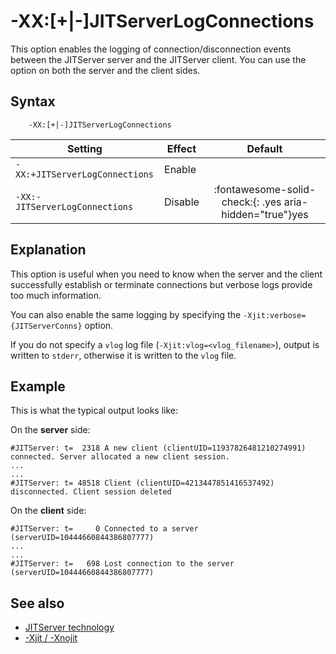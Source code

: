 <!--
* Copyright (c) 2017, 2023 IBM Corp. and others
*
* This program and the accompanying materials are made
* available under the terms of the Eclipse Public License 2.0
* which accompanies this distribution and is available at
* https://www.eclipse.org/legal/epl-2.0/ or the Apache
* License, Version 2.0 which accompanies this distribution and
* is available at https://www.apache.org/licenses/LICENSE-2.0.
*
* This Source Code may also be made available under the
* following Secondary Licenses when the conditions for such
* availability set forth in the Eclipse Public License, v. 2.0
* are satisfied: GNU General Public License, version 2 with
* the GNU Classpath Exception [1] and GNU General Public
* License, version 2 with the OpenJDK Assembly Exception [2].
*
* [1] https://www.gnu.org/software/classpath/license.html
* [2] https://openjdk.org/legal/assembly-exception.html
*
* SPDX-License-Identifier: EPL-2.0 OR Apache-2.0 OR GPL-2.0-only WITH Classpath-exception-2.0 OR GPL-2.0-only WITH OpenJDK-assembly-exception-1.0
-->

# -XX:\[+|-\]JITServerLogConnections

This option enables the logging of connection/disconnection events between the JITServer server and the JITServer client. You can use the option on both the server and the client sides.

## Syntax

        -XX:[+|-]JITServerLogConnections

| Setting                 | Effect | Default                                                                            |
|-------------------------|--------|:----------------------------------------------------------------------------------:|
|`-XX:+JITServerLogConnections`           | Enable |                                                                                    |
|`-XX:-JITServerLogConnections`           | Disable| :fontawesome-solid-check:{: .yes aria-hidden="true"}<span class="sr-only">yes</span> |

## Explanation

This option is useful when you need to know when the server and the client successfully establish or terminate connections but verbose logs provide too much information.

You can also enable the same logging by specifying the  `-Xjit:verbose={JITServerConns}` option.

If you do not specify a `vlog` log file (`-Xjit:vlog=<vlog_filename>`), output is written to `stderr`, otherwise it is written to the `vlog` file.

## Example

This is what the typical output looks like:

On the **server** side:

```
#JITServer: t=  2318 A new client (clientUID=11937826481210274991) connected. Server allocated a new client session.
...
...
#JITServer: t= 48518 Client (clientUID=4213447851416537492) disconnected. Client session deleted
```

On the **client** side:

```
#JITServer: t=     0 Connected to a server (serverUID=10444660844386807777)
...
...
#JITServer: t=   698 Lost connection to the server (serverUID=10444660844386807777)
```
## See also

- [JITServer technology](jitserver.md)
- [-Xjit / -Xnojit](xjit.md)

<!-- ==== END OF TOPIC ==== xxjitserverlogconnections.md ==== -->
